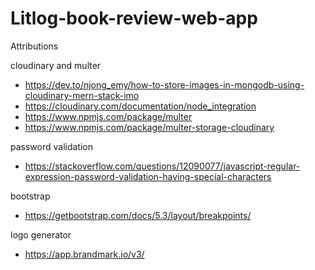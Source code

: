 # Litlog-book-review-web-app
Attributions

cloudinary and multer

- https://dev.to/njong_emy/how-to-store-images-in-mongodb-using-cloudinary-mern-stack-imo
- https://cloudinary.com/documentation/node_integration
- https://www.npmjs.com/package/multer
- https://www.npmjs.com/package/multer-storage-cloudinary

password validation
- https://stackoverflow.com/questions/12090077/javascript-regular-expression-password-validation-having-special-characters

bootstrap
- https://getbootstrap.com/docs/5.3/layout/breakpoints/

logo generator
- https://app.brandmark.io/v3/